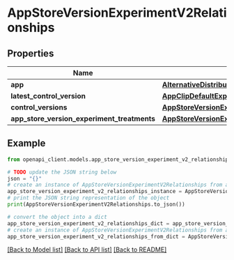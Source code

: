 # AppStoreVersionExperimentV2Relationships


## Properties

Name | Type | Description | Notes
------------ | ------------- | ------------- | -------------
**app** | [**AlternativeDistributionKeyCreateRequestDataRelationshipsApp**](AlternativeDistributionKeyCreateRequestDataRelationshipsApp.md) |  | [optional] 
**latest_control_version** | [**AppClipDefaultExperienceCreateRequestDataRelationshipsReleaseWithAppStoreVersion**](AppClipDefaultExperienceCreateRequestDataRelationshipsReleaseWithAppStoreVersion.md) |  | [optional] 
**control_versions** | [**AppStoreVersionExperimentV2RelationshipsControlVersions**](AppStoreVersionExperimentV2RelationshipsControlVersions.md) |  | [optional] 
**app_store_version_experiment_treatments** | [**AppStoreVersionExperimentV2RelationshipsAppStoreVersionExperimentTreatments**](AppStoreVersionExperimentV2RelationshipsAppStoreVersionExperimentTreatments.md) |  | [optional] 

## Example

```python
from openapi_client.models.app_store_version_experiment_v2_relationships import AppStoreVersionExperimentV2Relationships

# TODO update the JSON string below
json = "{}"
# create an instance of AppStoreVersionExperimentV2Relationships from a JSON string
app_store_version_experiment_v2_relationships_instance = AppStoreVersionExperimentV2Relationships.from_json(json)
# print the JSON string representation of the object
print(AppStoreVersionExperimentV2Relationships.to_json())

# convert the object into a dict
app_store_version_experiment_v2_relationships_dict = app_store_version_experiment_v2_relationships_instance.to_dict()
# create an instance of AppStoreVersionExperimentV2Relationships from a dict
app_store_version_experiment_v2_relationships_from_dict = AppStoreVersionExperimentV2Relationships.from_dict(app_store_version_experiment_v2_relationships_dict)
```
[[Back to Model list]](../README.md#documentation-for-models) [[Back to API list]](../README.md#documentation-for-api-endpoints) [[Back to README]](../README.md)


